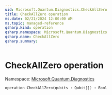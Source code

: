 ```yaml
---
uid: Microsoft.Quantum.Diagnostics.CheckAllZero
title: CheckAllZero operation
ms.date: 02/21/2024 12:00:00 AM
ms.topic: managed-reference
qsharp.kind: operation
qsharp.namespace: Microsoft.Quantum.Diagnostics
qsharp.name: CheckAllZero
qsharp.summary: 
---
```


# CheckAllZero operation

Namespace: [Microsoft.Quantum.Diagnostics](xref:Microsoft.Quantum.Diagnostics)

```qsharp
operation CheckAllZero(qubits : Qubit[]) : Bool
```
